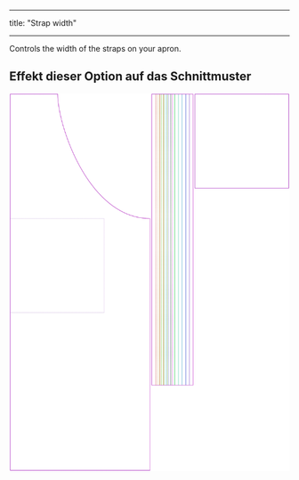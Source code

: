 - - -
title: "Strap width"
- - -

Controls the width of the straps on your apron.

## Effekt dieser Option auf das Schnittmuster

![This image shows the effect of this option by superimposing several variants that have a different value for this option](albert_strapwidth_sample.svg "Effect of this option on the pattern")

